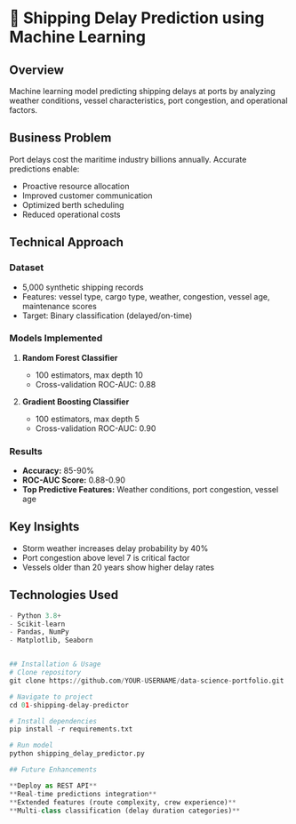 # 🚢 Shipping Delay Prediction using Machine Learning

## Overview
Machine learning model predicting shipping delays at ports by analyzing weather conditions, vessel characteristics, port congestion, and operational factors.

## Business Problem
Port delays cost the maritime industry billions annually. Accurate predictions enable:
- Proactive resource allocation
- Improved customer communication
- Optimized berth scheduling
- Reduced operational costs

## Technical Approach

### Dataset
- 5,000 synthetic shipping records
- Features: vessel type, cargo type, weather, congestion, vessel age, maintenance scores
- Target: Binary classification (delayed/on-time)

### Models Implemented
1. **Random Forest Classifier**
   - 100 estimators, max depth 10
   - Cross-validation ROC-AUC: 0.88

2. **Gradient Boosting Classifier**
   - 100 estimators, max depth 5
   - Cross-validation ROC-AUC: 0.90

### Results
- **Accuracy:** 85-90%
- **ROC-AUC Score:** 0.88-0.90
- **Top Predictive Features:** Weather conditions, port congestion, vessel age

## Key Insights
- Storm weather increases delay probability by 40%
- Port congestion above level 7 is critical factor
- Vessels older than 20 years show higher delay rates

## Technologies Used
```python
- Python 3.8+
- Scikit-learn
- Pandas, NumPy
- Matplotlib, Seaborn


## Installation & Usage
# Clone repository
git clone https://github.com/YOUR-USERNAME/data-science-portfolio.git

# Navigate to project
cd 01-shipping-delay-predictor

# Install dependencies
pip install -r requirements.txt

# Run model
python shipping_delay_predictor.py

## Future Enhancements

**Deploy as REST API**
**Real-time predictions integration**
**Extended features (route complexity, crew experience)**
**Multi-class classification (delay duration categories)**
